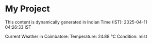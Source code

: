 # My Project

This content is dynamically generated in Indian Time (IST): 2025-04-11 04:26:33 IST


Current Weather in Coimbatore:
Temperature: 24.88 °C
Condition: mist
